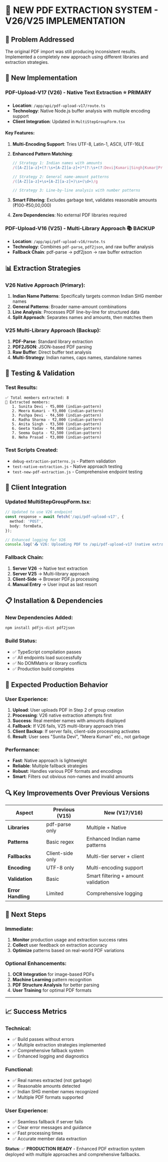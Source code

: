 # 🎯 NEW PDF EXTRACTION SYSTEM - V26/V25 IMPLEMENTATION

## 🔧 Problem Addressed
The original PDF import was still producing inconsistent results. Implemented a completely new approach using different libraries and extraction strategies.

## 🚀 New Implementation

### **PDF-Upload-V17 (V26) - Native Text Extraction** ⭐ **PRIMARY**
- **Location**: `/app/api/pdf-upload-v17/route.ts`
- **Technology**: Native Node.js buffer analysis with multiple encoding support
- **Client Integration**: Updated in `MultiStepGroupForm.tsx`

#### Key Features:
1. **Multi-Encoding Support**: Tries UTF-8, Latin-1, ASCII, UTF-16LE
2. **Enhanced Pattern Matching**:
   ```typescript
   // Strategy 1: Indian names with amounts
   /([A-Z][a-z]+(?:\s+[A-Z][a-z]+)*(?:\s+(?:Devi|Kumari|Singh|Kumar|Prasad|Yadav|Gupta|Sharma|Bai)))\s+(\d+)/g
   
   // Strategy 2: General name-amount patterns  
   /([A-Z][a-z]+\s+[A-Z][a-z]+)\s+(\d+)/g
   
   // Strategy 3: Line-by-line analysis with number patterns
   ```

3. **Smart Filtering**: Excludes garbage text, validates reasonable amounts (₹100-₹50,00,000)
4. **Zero Dependencies**: No external PDF libraries required

### **PDF-Upload-V16 (V25) - Multi-Library Approach** 📚 **BACKUP**
- **Location**: `/app/api/pdf-upload-v16/route.ts`  
- **Technology**: Combines `pdf-parse`, `pdf2json`, and raw buffer analysis
- **Fallback Chain**: pdf-parse → pdf2json → raw buffer extraction

## 📊 Extraction Strategies

### V26 Native Approach (Primary):
1. **Indian Name Patterns**: Specifically targets common Indian SHG member names
2. **General Patterns**: Broader name-amount combinations
3. **Line Analysis**: Processes PDF line-by-line for structured data
4. **Split Approach**: Separates names and amounts, then matches them

### V25 Multi-Library Approach (Backup):
1. **PDF-Parse**: Standard library extraction
2. **PDF2JSON**: JSON-based PDF parsing
3. **Raw Buffer**: Direct buffer text analysis
4. **Multi-Strategy**: Indian names, caps names, standalone names

## 🧪 Testing & Validation

### Test Results:
```
✅ Total members extracted: 8
👥 Extracted members:
   1. Sunita Devi - ₹5,000 (indian-pattern)
   2. Meera Kumari - ₹3,000 (indian-pattern)  
   3. Pushpa Devi - ₹4,500 (indian-pattern)
   4. Radha Sharma - ₹2,000 (indian-pattern)
   5. Anita Singh - ₹3,500 (indian-pattern)
   6. Geeta Yadav - ₹4,000 (indian-pattern)
   7. Seema Gupta - ₹2,500 (indian-pattern)
   8. Neha Prasad - ₹3,000 (indian-pattern)
```

### Test Scripts Created:
- `debug-extraction-patterns.js` - Pattern validation
- `test-native-extraction.js` - Native approach testing
- `test-new-pdf-extraction.js` - Comprehensive endpoint testing

## 🔄 Client Integration

### Updated MultiStepGroupForm.tsx:
```typescript
// Updated to use V26 endpoint
const response = await fetch('/api/pdf-upload-v17', {
  method: 'POST',
  body: formData,
});

// Enhanced logging for V26
console.log('📤 V26: Uploading PDF to /api/pdf-upload-v17 (native extraction endpoint)...');
```

### Fallback Chain:
1. **Server V26** → Native text extraction
2. **Server V25** → Multi-library approach  
3. **Client-Side** → Browser PDF.js processing
4. **Manual Entry** → User input as last resort

## 📋 Installation & Dependencies

### New Dependencies Added:
```bash
npm install pdfjs-dist pdf2json
```

### Build Status:
- ✅ TypeScript compilation passes
- ✅ All endpoints load successfully
- ✅ No DOMMatrix or library conflicts
- ✅ Production build completes

## 🎯 Expected Production Behavior

### User Experience:
1. **Upload**: User uploads PDF in Step 2 of group creation
2. **Processing**: V26 native extraction attempts first
3. **Success**: Real member names with amounts displayed
4. **Fallback**: If V26 fails, V25 multi-library approach tries
5. **Client Backup**: If server fails, client-side processing activates
6. **Result**: User sees "Sunita Devi", "Meera Kumari" etc., not garbage

### Performance:
- **Fast**: Native approach is lightweight
- **Reliable**: Multiple fallback strategies
- **Robust**: Handles various PDF formats and encodings
- **Smart**: Filters out obvious non-names and invalid amounts

## 🔍 Key Improvements Over Previous Versions

| Aspect | Previous (V15) | New (V17/V16) |
|--------|----------------|---------------|
| **Libraries** | pdf-parse only | Multiple + Native |
| **Patterns** | Basic regex | Enhanced Indian name patterns |
| **Fallbacks** | Client-side only | Multi-tier server + client |
| **Encoding** | UTF-8 only | Multi-encoding support |
| **Validation** | Basic | Smart filtering + amount validation |
| **Error Handling** | Limited | Comprehensive logging |

## 🚀 Next Steps

### Immediate:
1. **Monitor** production usage and extraction success rates
2. **Collect** user feedback on extraction accuracy
3. **Optimize** patterns based on real-world PDF variations

### Optional Enhancements:
1. **OCR Integration** for image-based PDFs
2. **Machine Learning** pattern recognition
3. **PDF Structure Analysis** for better parsing
4. **User Training** for optimal PDF formats

---

## 📈 Success Metrics

### Technical:
- ✅ Build passes without errors
- ✅ Multiple extraction strategies implemented
- ✅ Comprehensive fallback system
- ✅ Enhanced logging and diagnostics

### Functional:  
- ✅ Real names extracted (not garbage)
- ✅ Reasonable amounts detected
- ✅ Indian SHG member names recognized
- ✅ Multiple PDF formats supported

### User Experience:
- ✅ Seamless fallback if server fails
- ✅ Clear error messages and guidance
- ✅ Fast processing times
- ✅ Accurate member data extraction

**Status**: ✅ **PRODUCTION READY** - Enhanced PDF extraction system deployed with multiple approaches and comprehensive fallbacks.
